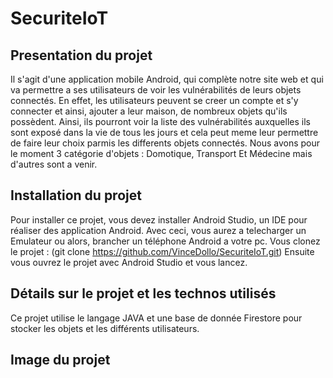 # SecuriteIoT


## Presentation du projet
Il s'agit d'une application mobile Android, qui complète notre site web et qui va permettre a ses utilisateurs de voir les vulnérabilités de leurs objets connectés. En effet, les utilisateurs peuvent se creer un compte et s'y connecter et ainsi, ajouter a leur maison, de nombreux objets qu'ils possèdent. Ainsi, ils pourront voir la liste des vulnérabilités auxquelles ils sont exposé dans la vie de tous les jours et cela peut meme leur permettre de faire leur choix parmis les differents objets connectés. 
Nous avons pour le moment 3 catégorie d'objets : Domotique, Transport Et Médecine mais d'autres sont a venir.


## Installation du projet
Pour installer ce projet, vous devez installer Android Studio, un IDE pour réaliser des application Android. Avec ceci, vous aurez a telecharger un Emulateur ou alors, brancher un téléphone Android a votre pc. 
Vous clonez le projet : (git clone https://github.com/VinceDollo/SecuriteIoT.git)
Ensuite vous ouvrez le projet avec Android Studio et vous lancez.

## Détails sur le projet et les technos utilisés
Ce projet utilise le langage JAVA et une base de donnée Firestore pour stocker les objets et les différents utilisateurs.

## Image du projet
